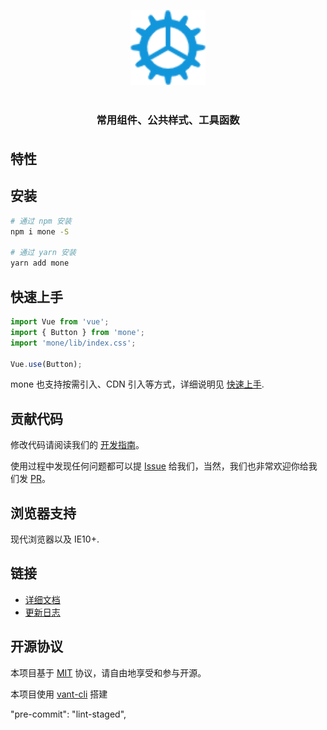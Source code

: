 <p align="center">
    <img alt="mone logo" src="docs/assets/logo.png" width="120" style="margin-bottom: 10px;">
</p>
<h3 align="center" style="margin: 30px 0 35px;">常用组件、公共样式、工具函数</h3>

## 特性

## 安装

```bash
# 通过 npm 安装
npm i mone -S

# 通过 yarn 安装
yarn add mone
```

## 快速上手

```js
import Vue from 'vue';
import { Button } from 'mone';
import 'mone/lib/index.css';

Vue.use(Button);
```

mone 也支持按需引入、CDN 引入等方式，详细说明见 [快速上手](https://jczzq.github.io/mone#/zh-CN/quickstart).

## 贡献代码

修改代码请阅读我们的 [开发指南](https://jczzq.github.io/mone/#/zh-CN/contribution)。

使用过程中发现任何问题都可以提 [Issue](https://github.com/jczzq/mone/issues) 给我们，当然，我们也非常欢迎你给我们发 [PR](https://github.com/jczzq/mone/pulls)。

## 浏览器支持

现代浏览器以及 IE10+.

## 链接

- [详细文档](https://jczzq.github.io/mone)
- [更新日志](https://jczzq.github.io/mone#/zh-CN/changelog)

## 开源协议

本项目基于 [MIT](https://zh.wikipedia.org/wiki/MIT%E8%A8%B1%E5%8F%AF%E8%AD%89) 协议，请自由地享受和参与开源。

本项目使用 [vant-cli](https://github.com/jczzq/mone/tree/dev/packages/vant-cli) 搭建

"pre-commit": "lint-staged",